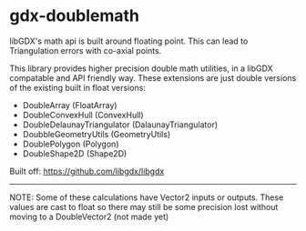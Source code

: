 # gdx-doublemath

libGDX's math api is built around floating point. This can lead to Triangulation errors with co-axial points.

This library provides higher precision double math utilities, in a libGDX compatable and API friendly way.
These extensions are just double versions of the existing built in float versions:

* DoubleArray (FloatArray)
* DoubleConvexHull (ConvexHull)
* DoubleDelaunayTriangulator (DalaunayTriangulator)
* DoubbleGeometryUtils (GeometryUtils)
* DoublePolygon (Polygon)
* DoubleShape2D (Shape2D)

Built off: https://github.com/libgdx/libgdx

---
NOTE: Some of these calculations have Vector2 inputs or outputs. These values are cast to float so there may still be some precision lost without moving to a DoubleVector2 (not made yet)
